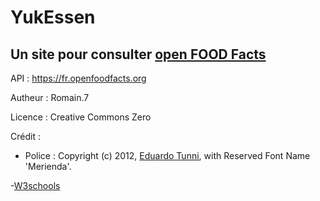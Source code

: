 # YukEssen

## Un site pour consulter [open FOOD Facts](https://fr.openfoodfacts.org/)

API : <https://fr.openfoodfacts.org>

Autheur : Romain.7

Licence : Creative Commons Zero

Crédit :

- Police : Copyright (c) 2012, [Eduardo Tunni](http://www.tipo.net.ar),
with Reserved Font Name 'Merienda'.

-[W3schools](https://www.w3schools.com/)
